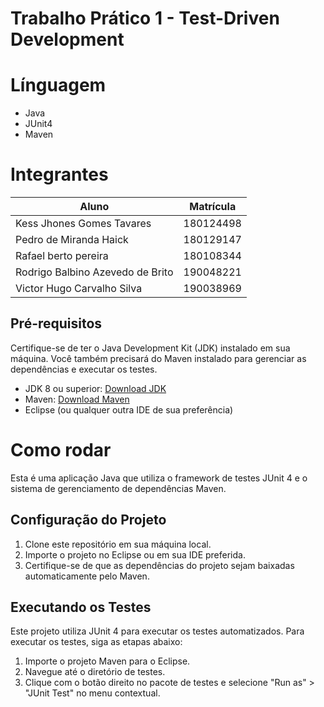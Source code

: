 # Trabalho Prático 1 - Test-Driven Development

# Línguagem
* Java
* JUnit4
* Maven

# Integrantes

|Aluno | Matrícula |
| -- | -- |
| Kess Jhones Gomes Tavares | 180124498 |
| Pedro de Miranda Haick | 180129147 |
| Rafael berto pereira | 180108344 |
| Rodrigo Balbino Azevedo de Brito | 190048221 |
| Victor Hugo Carvalho Silva | 190038969

## Pré-requisitos

Certifique-se de ter o Java Development Kit (JDK) instalado em sua máquina. Você também precisará do Maven instalado para gerenciar as dependências e executar os testes.

- JDK 8 ou superior: [Download JDK](https://www.oracle.com/java/technologies/javase-jdk8-downloads.html)
- Maven: [Download Maven](https://maven.apache.org/download.cgi)
- Eclipse (ou qualquer outra IDE de sua preferência)

# Como rodar

Esta é uma aplicação Java que utiliza o framework de testes JUnit 4 e o sistema de gerenciamento de dependências Maven.

## Configuração do Projeto

1. Clone este repositório em sua máquina local.
2. Importe o projeto no Eclipse ou em sua IDE preferida.
3. Certifique-se de que as dependências do projeto sejam baixadas automaticamente pelo Maven.

## Executando os Testes

Este projeto utiliza JUnit 4 para executar os testes automatizados. Para executar os testes, siga as etapas abaixo:

1. Importe o projeto Maven para o Eclipse.
2. Navegue até o diretório de testes.
3. Clique com o botão direito no pacote de testes e selecione "Run as" > "JUnit Test" no menu contextual.


